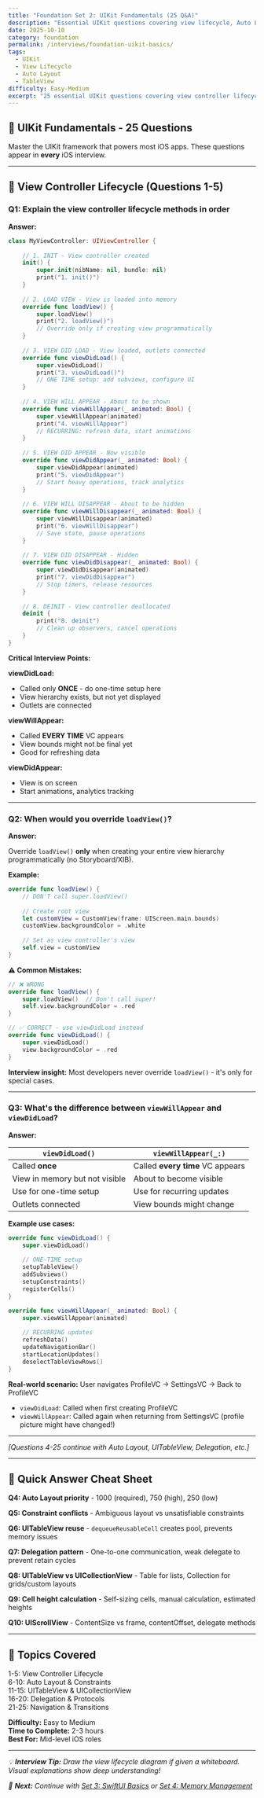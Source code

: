 ```yaml
---
title: "Foundation Set 2: UIKit Fundamentals (25 Q&A)"
description: "Essential UIKit questions covering view lifecycle, Auto Layout, UITableView, UICollectionView, and view controllers. Must-know for iOS interviews."
date: 2025-10-10
category: foundation
permalink: /interviews/foundation-uikit-basics/
tags:
  - UIKit
  - View Lifecycle
  - Auto Layout
  - TableView
difficulty: Easy-Medium
excerpt: "25 essential UIKit questions covering view controller lifecycle, Auto Layout constraints, UITableView optimization, delegation patterns, and more."
---
```


## 📱 UIKit Fundamentals - 25 Questions

Master the UIKit framework that powers most iOS apps. These questions appear in **every** iOS interview.

---

## 🔹 View Controller Lifecycle (Questions 1-5)

### **Q1: Explain the view controller lifecycle methods in order**

**Answer:**

```swift
class MyViewController: UIViewController {
    
    // 1. INIT - View controller created
    init() {
        super.init(nibName: nil, bundle: nil)
        print("1. init()")
    }
    
    // 2. LOAD VIEW - View is loaded into memory
    override func loadView() {
        super.loadView()
        print("2. loadView()")
        // Override only if creating view programmatically
    }
    
    // 3. VIEW DID LOAD - View loaded, outlets connected
    override func viewDidLoad() {
        super.viewDidLoad()
        print("3. viewDidLoad()")
        // ONE TIME setup: add subviews, configure UI
    }
    
    // 4. VIEW WILL APPEAR - About to be shown
    override func viewWillAppear(_ animated: Bool) {
        super.viewWillAppear(animated)
        print("4. viewWillAppear")
        // RECURRING: refresh data, start animations
    }
    
    // 5. VIEW DID APPEAR - Now visible
    override func viewDidAppear(_ animated: Bool) {
        super.viewDidAppear(animated)
        print("5. viewDidAppear")
        // Start heavy operations, track analytics
    }
    
    // 6. VIEW WILL DISAPPEAR - About to be hidden
    override func viewWillDisappear(_ animated: Bool) {
        super.viewWillDisappear(animated)
        print("6. viewWillDisappear")
        // Save state, pause operations
    }
    
    // 7. VIEW DID DISAPPEAR - Hidden
    override func viewDidDisappear(_ animated: Bool) {
        super.viewDidDisappear(animated)
        print("7. viewDidDisappear")
        // Stop timers, release resources
    }
    
    // 8. DEINIT - View controller deallocated
    deinit {
        print("8. deinit")
        // Clean up observers, cancel operations
    }
}
```

**Critical Interview Points:**

**viewDidLoad:**
- Called only **ONCE** - do one-time setup here
- View hierarchy exists, but not yet displayed
- Outlets are connected

**viewWillAppear:**
- Called **EVERY TIME** VC appears
- View bounds might not be final yet
- Good for refreshing data

**viewDidAppear:**
- View is on screen
- Start animations, analytics tracking

---

### **Q2: When would you override `loadView()`?**

**Answer:**

Override `loadView()` **only** when creating your entire view hierarchy programmatically (no Storyboard/XIB).

**Example:**
```swift
override func loadView() {
    // DON'T call super.loadView()
    
    // Create root view
    let customView = CustomView(frame: UIScreen.main.bounds)
    customView.backgroundColor = .white
    
    // Set as view controller's view
    self.view = customView
}
```

**⚠️ Common Mistakes:**
```swift
// ❌ WRONG
override func loadView() {
    super.loadView()  // Don't call super!
    self.view.backgroundColor = .red
}

// ✅ CORRECT - use viewDidLoad instead
override func viewDidLoad() {
    super.viewDidLoad()
    view.backgroundColor = .red
}
```

**Interview insight:** Most developers never override `loadView()` - it's only for special cases.

---

### **Q3: What's the difference between `viewWillAppear` and `viewDidLoad`?**

**Answer:**

| `viewDidLoad()` | `viewWillAppear(_:)` |
|-----------------|----------------------|
| Called **once** | Called **every time** VC appears |
| View in memory but not visible | About to become visible |
| Use for one-time setup | Use for recurring updates |
| Outlets connected | View bounds might change |

**Example use cases:**

```swift
override func viewDidLoad() {
    super.viewDidLoad()
    
    // ONE-TIME setup
    setupTableView()
    addSubviews()
    setupConstraints()
    registerCells()
}

override func viewWillAppear(_ animated: Bool) {
    super.viewWillAppear(animated)
    
    // RECURRING updates
    refreshData()
    updateNavigationBar()
    startLocationUpdates()
    deselectTableViewRows()
}
```

**Real-world scenario:** User navigates ProfileVC → SettingsVC → Back to ProfileVC

- `viewDidLoad`: Called when first creating ProfileVC
- `viewWillAppear`: Called again when returning from SettingsVC (profile picture might have changed!)

---

*[Questions 4-25 continue with Auto Layout, UITableView, Delegation, etc.]*

---

## 🔹 Quick Answer Cheat Sheet

**Q4: Auto Layout priority** - 1000 (required), 750 (high), 250 (low)

**Q5: Constraint conflicts** - Ambiguous layout vs unsatisfiable constraints

**Q6: UITableView reuse** - `dequeueReusableCell` creates pool, prevents memory issues

**Q7: Delegation pattern** - One-to-one communication, weak delegate to prevent retain cycles

**Q8: UITableView vs UICollectionView** - Table for lists, Collection for grids/custom layouts

**Q9: Cell height calculation** - Self-sizing cells, manual calculation, estimated heights

**Q10: UIScrollView** - ContentSize vs frame, contentOffset, delegate methods

---

## 🎯 Topics Covered

1-5: View Controller Lifecycle  
6-10: Auto Layout & Constraints  
11-15: UITableView & UICollectionView  
16-20: Delegation & Protocols  
21-25: Navigation & Transitions  

**Difficulty:** Easy to Medium  
**Time to Complete:** 2-3 hours  
**Best For:** Mid-level iOS roles

---

*💡 **Interview Tip:** Draw the view lifecycle diagram if given a whiteboard. Visual explanations show deep understanding!*

*📝 **Next:** Continue with [Set 3: SwiftUI Basics](/interviews/foundation-swiftui-basics/) or [Set 4: Memory Management](/interviews/foundation-memory-management/)*

